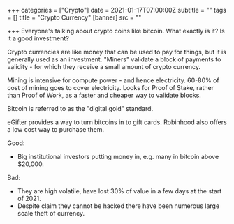 +++
categories = ["Crypto"]
date = 2021-01-17T07:00:00Z
subtitle = ""
tags = []
title = "Crypto Currency"
[banner]
src = ""

+++
Everyone's talking about crypto coins like bitcoin. What exactly is it? Is it a good investment?

Crypto currencies are like money that can be used to pay for things, but it is generally used as an investment. "Miners" validate a block of payments to validity - for which they receive a small amount of crypto currency.

Mining is intensive for compute power - and hence electricity. 60-80% of cost of mining goes to cover electricity. Looks for Proof of Stake, rather than Proof of Work, as a faster and cheaper way to validate blocks.

Bitcoin is referred to as the "digital gold" standard.

eGifter provides a way to turn bitcoins in to gift cards. Robinhood also offers a low cost way to purchase them.

Good:

* Big institutional investors putting money in, e.g. many in bitcoin above $20,000.

Bad:

* They are high volatile, have lost 30% of value in a few days at the start of 2021.
* Despite claim they cannot be hacked there have been numerous large scale theft of currency.
